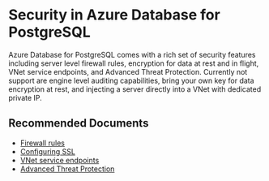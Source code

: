 <properties
	pageTitle="Security in Azure Database for PostgreSQL"
	description="Security in Azure Database for PostgreSQL"
	service="microsoft.dbforpostgresql"
	resource="servers"
	authors="jan-eng"
    ms.author="janeng"
	displayOrder="50"
	selfHelpType="resource"
	supportTopicIds="32639965, 32639967, 32639981, 32640029"
	resourceTags="servers, databases"
	productPesIds="16222"
	cloudEnvironments="public"
	articleId="d71ecddf-9ffc-4968-8e51-d214ed7d9569"
/>

# Security in Azure Database for PostgreSQL

Azure Database for PostgreSQL comes with a rich set of security features including server level firewall rules, encryption for data at rest and in flight, VNet service endpoints, and Advanced Threat Protection. Currently not support are engine level auditing capabilities, bring your own key for data encryption at rest, and injecting a server directly into a VNet with dedicated private IP.

## **Recommended Documents**

* [Firewall rules](https://docs.microsoft.com/azure/postgresql/concepts-firewall-rules)<br>
* [Configuring SSL](https://docs.microsoft.com/azure/postgresql/concepts-ssl-connection-security)<br>
* [VNet service endpoints](https://docs.microsoft.com/azure/postgresql/concepts-data-access-and-security-vnet)<br>
* [Advanced Threat Protection](https://docs.microsoft.com/azure/postgresql/concepts-data-access-and-security-threat-protection)
